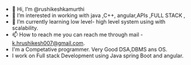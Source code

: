 - 👋 Hi, I’m @rushikeshkamurthi
- 👀 I’m interested in working with java ,C++, angular,APIs ,FULL STACK ,
- 🌱 I’m currently learning low level- high level system using with scalability. 
- 📫 How to reach me you can reach me through mail - k.hrushikesh007@gmail.com.
-    I'm a Competative programmer. Very Good DSA,DBMS ans OS.
-    I work on Full stack Development using Java spring Boot and angular.

<!---
rushikeshkamurthi/rushikeshkamurthi is a ✨ special ✨ repository because its `README.md` (this file) appears on your GitHub profile.
You can click the Preview link to take a look at your changes.
--->
